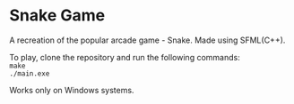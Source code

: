 # Snake Game  
A recreation of the popular arcade game - Snake. Made using SFML(C++).  
  
To play, clone the repository and run the following commands:  
`make`  
`./main.exe`  

Works only on Windows systems.
